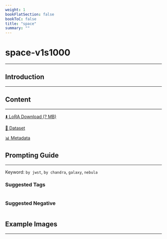```yaml
---
weight: 1
bookFlatSection: false
bookToC: false
title: "space"
summary: ""
---
```


<!--markdownlint-disable MD025 MD033 -->

# space-v1s1000

---

## Introduction

---

## Content

---

[⬇️ LoRA Download (? MB)]()

[📐 Dataset]()

[📊 Metadata]()

## Prompting Guide

---

Keyword: `by jwst`, `by chandra`, `galaxy`, `nebula`

### Suggested Tags

```md
```

### Suggested Negative

```md
```

## Example Images

---

<div class="image-grid">
  <div class="image-grid-container">
    <a href="">
    </a>
    <a href="">
    </a>
  </div>
</div>
